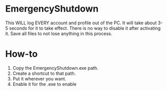 # EmergencyShutdown
This WILL log EVERY account and profile out of the PC.
It will take about 3-5 seconds for it to take effect. 
There is no way to disable it after activating it.
Save all files to not lose anything in this process. 

# How-to
1. Copy the EmergencyShutdown.exe path.
2. Create a shortcut to that path.
3. Put it wherever you want.
4. Enable it for the .exe to enable
